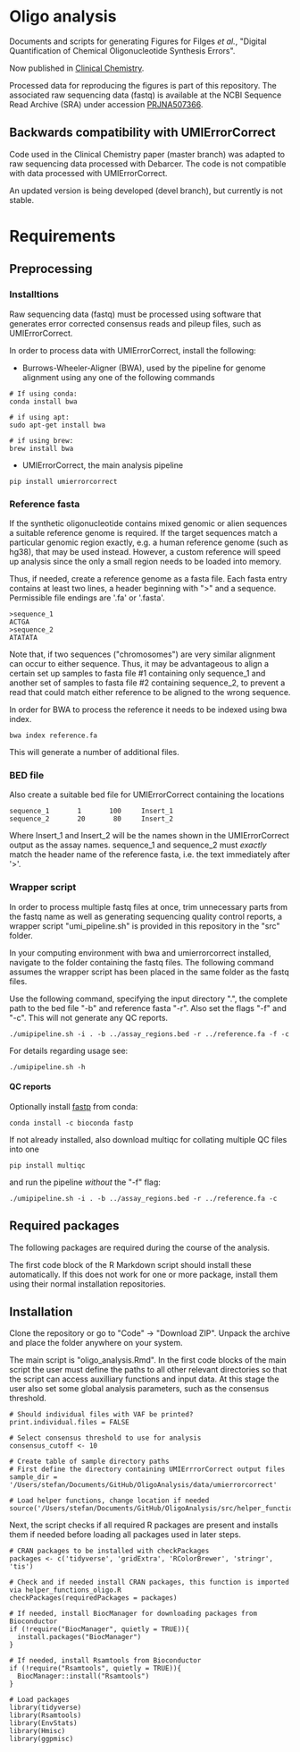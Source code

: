 # Oligo analysis

Documents and scripts for generating Figures for Filges *et al.*, "Digital Quantification of Chemical Oligonucleotide Synthesis Errors".

Now published in [Clinical Chemistry](https://doi.org/10.1093/clinchem/hvab136).

Processed data for reproducing the figures is part of this repository. The associated
raw sequencing data (fastq) is available at the NCBI Sequence Read Archive (SRA)
under accession [PRJNA507366](https://www.ncbi.nlm.nih.gov/bioproject/PRJNA727098/).

## Backwards compatibility with UMIErrorCorrect

Code used in the Clinical Chemistry paper (master branch) was adapted to raw sequencing data processed with Debarcer. The code is not compatible with data processed with UMIErrorCorrect. 

An updated version is being developed (devel branch), but currently is not  stable.

# Requirements

## Preprocessing

### Installtions
Raw sequencing data (fastq) must be processed using software that generates
error corrected consensus reads and pileup files, such as UMIErrorCorrect.

In order to process data with UMIErrorCorrect, install the following:

- Burrows-Wheeler-Aligner (BWA), used by the pipeline for genome alignment using any one of the following commands

```
# If using conda:
conda install bwa

# if using apt:
sudo apt-get install bwa

# if using brew:
brew install bwa
```

- UMIErrorCorrect, the main analysis pipeline

```
pip install umierrorcorrect
```

### Reference fasta
If the synthetic oligonucleotide contains mixed genomic or alien sequences a suitable
reference genome is required. If the target sequences match a particular genomic region
exactly, e.g. a human reference genome (such as hg38), that may be used instead. However,
a custom reference will speed up analysis since the only a small region needs to be loaded
into memory. 

Thus, if needed, create a reference genome as a fasta file. Each fasta entry 
contains at least two lines, a header beginning with ">" and a sequence. 
Permissible file endings are '.fa' or '.fasta'.

```
>sequence_1
ACTGA
>sequence_2
ATATATA
```

Note that, if two sequences ("chromosomes") are very similar alignment can occur to either
sequence. Thus, it may be advantageous to align a certain set up samples to fasta file #1
containing only sequence_1 and another set of samples to fasta file #2 containing sequence_2,
to prevent a read that could match either reference to be aligned to the wrong sequence.

In order for BWA to process the reference it needs to be indexed using bwa index.

```
bwa index reference.fa
```

This will generate a number of additional files.

### BED file

Also create a suitable bed file for UMIErrorCorrect containing the locations

```
sequence_1       1       100     Insert_1
sequence_2       20       80     Insert_2
```

Where Insert_1 and Insert_2 will be the names shown in the UMIErrorCorrect output
as the assay names. sequence_1 and sequence_2 must *exactly* match the header
name of the reference fasta, i.e. the text immediately after '>'.

### Wrapper script

In order to process multiple fastq files at once, trim unnecessary parts
from the fastq name as well as generating sequencing quality control reports, 
a wrapper script "umi_pipeline.sh" is provided in this repository in the
"src" folder.

In your computing environment with bwa and umierrorcorrect installed, navigate
to the folder containing the fastq files. The following command assumes the wrapper
script has been placed in the same folder as the fastq files.

Use the following command, specifying the input directory ".", the complete path to the
bed file "-b" and reference fasta "-r". Also set the flags "-f" and "-c". This
will not generate any QC reports.

```
./umipipeline.sh -i . -b ../assay_regions.bed -r ../reference.fa -f -c
```

For details regarding usage see:
```
./umipipeline.sh -h
```

#### QC reports

Optionally install [fastp](https://github.com/OpenGene/fastp) from conda:

```
conda install -c bioconda fastp
```

If not already installed, also download multiqc for collating multiple QC files 
into one

```
pip install multiqc
```

and run the pipeline *without* the "-f" flag: 

```
./umipipeline.sh -i . -b ../assay_regions.bed -r ../reference.fa -c
```


## Required packages 

The following packages are required during the course of the analysis. 

The first code block of the R Markdown script should install these  automatically. If this does not work for one or more package, install them using their normal installation repositories.

## Installation

Clone the repository or go to "Code" -> "Download ZIP". Unpack the archive
and place the folder anywhere on your system.

The main script is "oligo_analysis.Rmd". In the first code blocks of the
main script the user must define the paths to all other relevant directories so
that the script can access auxilliary functions and input data. At this stage
the user also set some global analysis parameters, such as the consensus
threshold.

```{R}
# Should individual files with VAF be printed?
print.individual.files = FALSE

# Select consensus threshold to use for analysis
consensus_cutoff <- 10

# Create table of sample directory paths
# First define the directory containing UMIErrrorCorrect output files
sample_dir = '/Users/stefan/Documents/GitHub/OligoAnalysis/data/umierrorcorrect'

# Load helper functions, change location if needed
source('/Users/stefan/Documents/GitHub/OligoAnalysis/src/helper_functions_oligo.R')
```

Next, the script checks if all required R packages are present and installs them
if needed before loading all packages used in later steps.

```{R}
# CRAN packages to be installed with checkPackages
packages <- c('tidyverse', 'gridExtra', 'RColorBrewer', 'stringr', 'tis')

# Check and if needed install CRAN packages, this function is imported via helper_functions_oligo.R
checkPackages(requiredPackages = packages)

# If needed, install BiocManager for downloading packages from Bioconductor
if (!require("BiocManager", quietly = TRUE)){
  install.packages("BiocManager")
}

# If needed, install Rsamtools from Bioconductor
if (!require("Rsamtools", quietly = TRUE)){
  BiocManager::install("Rsamtools")
}

# Load packages
library(tidyverse)
library(Rsamtools)
library(EnvStats)
library(Hmisc)
library(ggpmisc)
```



